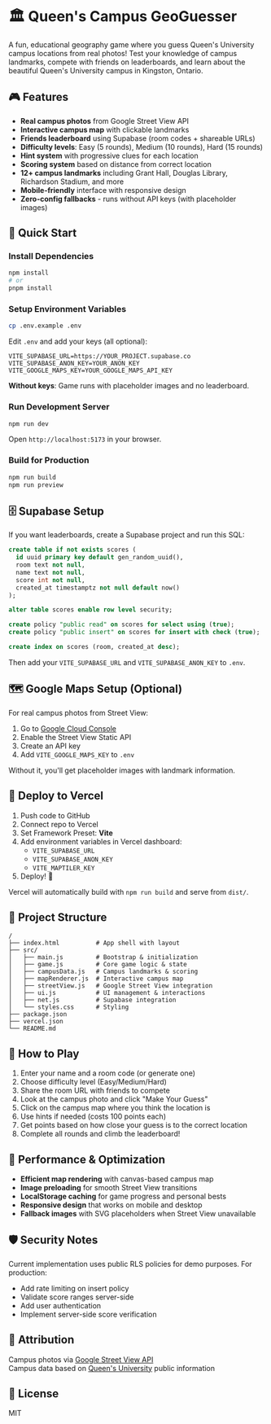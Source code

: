 # 🏛️ Queen's Campus GeoGuesser

A fun, educational geography game where you guess Queen's University campus locations from real photos! Test your knowledge of campus landmarks, compete with friends on leaderboards, and learn about the beautiful Queen's University campus in Kingston, Ontario.

## 🎮 Features

- **Real campus photos** from Google Street View API
- **Interactive campus map** with clickable landmarks
- **Friends leaderboard** using Supabase (room codes + shareable URLs)
- **Difficulty levels**: Easy (5 rounds), Medium (10 rounds), Hard (15 rounds)
- **Hint system** with progressive clues for each location
- **Scoring system** based on distance from correct location
- **12+ campus landmarks** including Grant Hall, Douglas Library, Richardson Stadium, and more
- **Mobile-friendly** interface with responsive design
- **Zero-config fallbacks** - runs without API keys (with placeholder images)

## 🚀 Quick Start

### Install Dependencies

```bash
npm install
# or
pnpm install
```

### Setup Environment Variables

```bash
cp .env.example .env
```

Edit `.env` and add your keys (all optional):

```env
VITE_SUPABASE_URL=https://YOUR_PROJECT.supabase.co
VITE_SUPABASE_ANON_KEY=YOUR_ANON_KEY
VITE_GOOGLE_MAPS_KEY=YOUR_GOOGLE_MAPS_API_KEY
```

**Without keys**: Game runs with placeholder images and no leaderboard.

### Run Development Server

```bash
npm run dev
```

Open `http://localhost:5173` in your browser.

### Build for Production

```bash
npm run build
npm run preview
```

## 🗄️ Supabase Setup

If you want leaderboards, create a Supabase project and run this SQL:

```sql
create table if not exists scores (
  id uuid primary key default gen_random_uuid(),
  room text not null,
  name text not null,
  score int not null,
  created_at timestamptz not null default now()
);

alter table scores enable row level security;

create policy "public read" on scores for select using (true);
create policy "public insert" on scores for insert with check (true);

create index on scores (room, created_at desc);
```

Then add your `VITE_SUPABASE_URL` and `VITE_SUPABASE_ANON_KEY` to `.env`.

## 🗺️ Google Maps Setup (Optional)

For real campus photos from Street View:

1. Go to [Google Cloud Console](https://console.cloud.google.com/)
2. Enable the Street View Static API
3. Create an API key
4. Add `VITE_GOOGLE_MAPS_KEY` to `.env`

Without it, you'll get placeholder images with landmark information.

## 🚢 Deploy to Vercel

1. Push code to GitHub
2. Connect repo to Vercel
3. Set Framework Preset: **Vite**
4. Add environment variables in Vercel dashboard:
   - `VITE_SUPABASE_URL`
   - `VITE_SUPABASE_ANON_KEY`
   - `VITE_MAPTILER_KEY`
5. Deploy! 🎉

Vercel will automatically build with `npm run build` and serve from `dist/`.

## 📁 Project Structure

```
/
├── index.html          # App shell with layout
├── src/
│   ├── main.js         # Bootstrap & initialization
│   ├── game.js         # Core game logic & state
│   ├── campusData.js   # Campus landmarks & scoring
│   ├── mapRenderer.js  # Interactive campus map
│   ├── streetView.js   # Google Street View integration
│   ├── ui.js           # UI management & interactions
│   ├── net.js          # Supabase integration
│   └── styles.css      # Styling
├── package.json
├── vercel.json
└── README.md
```

## 🎯 How to Play

1. Enter your name and a room code (or generate one)
2. Choose difficulty level (Easy/Medium/Hard)
3. Share the room URL with friends to compete
4. Look at the campus photo and click "Make Your Guess"
5. Click on the campus map where you think the location is
6. Use hints if needed (costs 100 points each)
7. Get points based on how close your guess is to the correct location
8. Complete all rounds and climb the leaderboard!

## 🔧 Performance & Optimization

- **Efficient map rendering** with canvas-based campus map
- **Image preloading** for smooth Street View transitions
- **LocalStorage caching** for game progress and personal bests
- **Responsive design** that works on mobile and desktop
- **Fallback images** with SVG placeholders when Street View unavailable

## 🛡️ Security Notes

Current implementation uses public RLS policies for demo purposes. For production:

- Add rate limiting on insert policy
- Validate score ranges server-side
- Add user authentication
- Implement server-side score verification

## 📜 Attribution

Campus photos via [Google Street View API](https://developers.google.com/maps/documentation/streetview)  
Campus data based on [Queen's University](https://www.queensu.ca/) public information

## 📝 License

MIT

